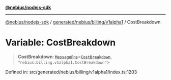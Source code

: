 [**@nebius/nodejs-sdk**](../../../../../README.md)

***

[@nebius/nodejs-sdk](../../../../../README.md) / [generated/nebius/billing/v1alpha1](../README.md) / CostBreakdown

# Variable: CostBreakdown

> **CostBreakdown**: [`MessageFns`](../../../../../runtime/protos/core/interfaces/MessageFns.md)\<[`CostBreakdown`](../interfaces/CostBreakdown.md), `"nebius.billing.v1alpha1.CostBreakdown"`\>

Defined in: src/generated/nebius/billing/v1alpha1/index.ts:1203
